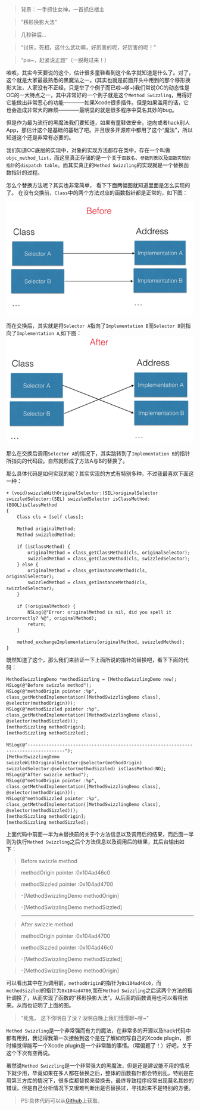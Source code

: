 > 背景：一手抓住女神，一首抓住楼主

> “移形换影大法”

> 几秒钟后...

> “讨厌，死相，这什么武功嘛，好厉害的呢，好厉害的呢！”

> “pia~，赶紧说正题”（一脱鞋过来！）

咳咳，其实今天要说的这个，估计很多童鞋看到这个名字就知道是什么了。对了，这个就是大家最最熟悉的黑魔法之一。(其实也就是前面开头中用到的那个移形换影大法，人家没有不正经，只是举了个例子而已啦~嗲~)我们常说OC的动态性是OC的一大特点之一，其中非常好的一个例子就是这个`Method Swizzling`，用得好它能做出非常恶心的功能————如果Xcode很多插件。但是如果滥用的话，它也会造成非常大的麻烦————最明显的就是很多程序中莫名其妙的bug。

但是作为最为流行的黑魔法我们要知道，如果有童鞋做安全，逆向或者hack别人App，那估计这个是基础的基础了吧。并且很多开源库中都用了这个“魔法”，所以知道这个还是非常有必要的。

我们知道OC底层的实现中，对象的实现方法都存在类中，存在一个叫做`objc_method_list`，而这里真正存储的是一个关于`函数名`、`参数列表`以及`函数实现的指针`的`dispatch table`。而其实真正的`Method Swizzling`的实现就是一个替换函数指针的过程。

怎么个替换方法呢？其实也非常简单， 看下下面两幅图就知道里面是怎么实现的了。
在没有交换前，`Class`中的两个方法对应的函数指针都是正常的，如下图：

![0E754822-3186-48F6-ADCB-5C6ED52CFED2.png](../images/method-swizzling-before.jpg)

而在交换后，其实就是将`Selector A`指向了`Implementation B`而`Selector B`则指向了`Implementation A`,如下图：
![FF8DC868-46ED-4A12-B4F9-66ED789C2D3A.png](../images/method-swizzling-after.jpg)

那么在交换后调用`Selector A`的情况下，其实跳转到了`Implementation B`的指针所指向的代码段。自然就形成了方法A与B的替换了。

那么具体代码是如何实现的呢？其实实现的方式有特别多种，不过我最喜欢下面这一种：

```language-objectivec
+ (void)swizzleWithOriginalSelector:(SEL)originalSelector swizzledSelector:(SEL) swizzledSelector isClassMethod:(BOOL)isClassMethod
{
    Class cls = [self class];
    
    Method originalMethod;
    Method swizzledMethod;
    
    if (isClassMethod) {
        originalMethod = class_getClassMethod(cls, originalSelector);
        swizzledMethod = class_getClassMethod(cls, swizzledSelector);
    } else {
        originalMethod = class_getInstanceMethod(cls, originalSelector);
        swizzledMethod = class_getInstanceMethod(cls, swizzledSelector);
    }
    
    if (!originalMethod) {
        NSLog(@"Error: originalMethod is nil, did you spell it incorrectly? %@", originalMethod);
        return;
    }

    method_exchangeImplementations(originalMethod, swizzledMethod);
}
```

既然知道了这个，那么我们来验证一下上面所说的指针的替换吧，看下下面的代码：
```language-objectivec
MethodSwizzlingDemo *methodSizzling = [MethodSwizzlingDemo new];
NSLog(@"Before swizzle method");
NSLog(@"methodOrigin pointer :%p", class_getMethodImplementation([MethodSwizzlingDemo class], @selector(methodOrigin)));
NSLog(@"methodSizzled pointer :%p", class_getMethodImplementation([MethodSwizzlingDemo class], @selector(methodSizzled)));
[methodSizzling methodOrigin];
[methodSizzling methodSizzled];

NSLog(@"------------------------------------------------------------------------------------");
[MethodSwizzlingDemo swizzleWithOriginalSelector:@selector(methodOrigin) swizzledSelector:@selector(methodSizzled) isClassMethod:NO];
NSLog(@"After swizzle method");
NSLog(@"methodOrigin pointer :%p", class_getMethodImplementation([MethodSwizzlingDemo class], @selector(methodOrigin)));
NSLog(@"methodSizzled pointer :%p", class_getMethodImplementation([MethodSwizzlingDemo class], @selector(methodSizzled)));
[methodSizzling methodOrigin];
[methodSizzling methodSizzled];
```

上面代码中前面一半为未替换前的关于个方法信息以及调用后的结果，而后面一半则为执行`Method Swizzling`之后个方法信息以及调用后的结果，其后台输出如下：

> Before swizzle method

> methodOrigin pointer :0x104ad46c0

> methodSizzled pointer :0x104ad4700

> -[MethodSwizzlingDemo methodOrigin]

> -[MethodSwizzlingDemo methodSizzled]

> ------------------------------------------------------------------------------------

> After swizzle method
 
> methodOrigin pointer :0x104ad4700

> methodSizzled pointer :0x104ad46c0

> -[MethodSwizzlingDemo methodSizzled]

> -[MethodSwizzlingDemo methodOrigin]

可以看出其中在为调用前，`methodOrigin`的指针为`0x104ad46c0`，而`methodSizzled`的指针为`0x104ad4700`,而在`Method Swizzling`之后这两个方法的指针调换了，从而实现了函数的“移形换影大法”。从后面的函数调用也可以看得出来。从而也证明了上面的图。

> "死鬼， 这下你明白了没？没明白晚上我们慢慢聊~嗲~"

`Method Swizzling`是一个非常强而有力的魔法，在非常多的开源以及hack代码中都有用到，我记得我第一次接触到这个是在了解如何写自己的Xcode plugin， 那时候觉得能写一个Xcode plugin是一个非常酷的事情。（喂偏题了！）好吧，关于这个下次有空再说。

虽然说`Method Swizzling`是一个非常强大的黑魔法，但是还是建议能不用的情况下就少用，毕竟如果在多人都在替换之后，整体的函数指针都会特别乱，特别是在用第三方库的情况下，很多库都替换来替换去，最终导致程序经常出现莫名其妙的错误，但是自己分析情况下又很难判断出是否替换过，寻找起来不是特别的方便。

> PS:具体代码可以从[Github](https://github.com/NSCookies)上获取。
